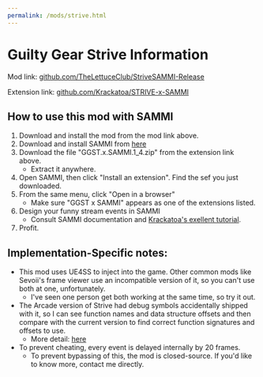 ```yaml
---
permalink: /mods/strive.html
---
```

# Guilty Gear Strive Information
Mod link: [github.com/TheLettuceClub/StriveSAMMI-Release](https://github.com/TheLettuceClub/StriveSAMMI-Release)

Extension link: [github.com/Krackatoa/STRIVE-x-SAMMI](https://github.com/Krackatoa/STRIVE-x-SAMMI/releases)

## How to use this mod with SAMMI
1. Download and install the mod from the mod link above.
2. Download and install SAMMI from [here](https://sammi.solutions)
3. Download the file "GGST.x.SAMMI.1_4.zip" from the extension link above.
    * Extract it anywhere.
4. Open SAMMI, then click "Install an extension". Find the sef you just downloaded.
5. From the same menu, click "Open in a browser"
    * Make sure "GGST x SAMMI" appears as one of the extensions listed.
6. Design your funny stream events in SAMMI
    * Consult SAMMI documentation and [Krackatoa's exellent tutorial](https://www.youtube.com/watch?v=Jdt871b644o).
7. Profit.

## Implementation-Specific notes:
* This mod uses UE4SS to inject into the game. Other common mods like Sevoii's frame viewer use an incompatible version of it, so you can't use both at one, unfortunately.
    * I've seen one person get both working at the same time, so try it out.
* The Arcade version of Strive had debug symbols accidentally shipped with it, so I can see function names and data structure offsets and then compare with the current version to find correct function signatures and offsets to use.
    * More detail: [here](https://docs.google.com/document/d/19SLtZE39rVosIQEIUAlRiTOn6MAm2D0ayBqbDO22aS0/)
* To prevent cheating, every event is delayed internally by 20 frames.
    * To prevent bypassing of this, the mod is closed-source. If you'd like to know more, contact me directly.
